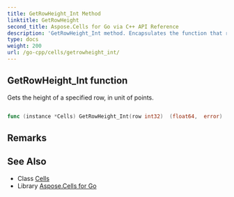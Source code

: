 ```yaml
---
title: GetRowHeight_Int Method 
linktitle: GetRowHeight
second_title: Aspose.Cells for Go via C++ API Reference
description: 'GetRowHeight_Int method. Encapsulates the function that represents getrowheight in Go.'
type: docs
weight: 200
url: /go-cpp/cells/getrowheight_int/
---
```


## GetRowHeight_Int function

Gets the height of a specified row, in unit of points.

```go

func (instance *Cells) GetRowHeight_Int(row int32)  (float64,  error) 

```

## Remarks


## See Also

* Class [Cells](../)
* Library [Aspose.Cells for Go](../../)
